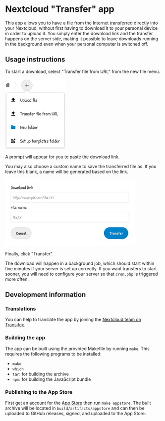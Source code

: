 # Nextcloud "Transfer" app

This app allows you to have a file from the Internet transferred directly into
your Nextcloud, without first having to download it to your personal device in
order to upload it. You simply enter the download link and the transfer happens
on the server side, making it possible to leave downloads running in the
background even when your personal computer is switched off.

## Usage instructions

To start a download, select "Transfer file from URL" from the new file menu.

![This button can be found at the top of the file list.](img/instructions/menu.png)

A prompt will appear for you to paste the download link.

You may also choose a custom name to save the transferred file as.
If you leave this blank, a name will be generated based on the link.

![The prompt appears in the middle of the screen.](img/instructions/prompt.png)

Finally, click "Transfer".

The download will happen in a background job, which should start within five minutes
if your server is set up correctly. If you want transfers to start sooner, you will
need to configure your server so that `cron.php` is triggered more often.

## Development information

### Translations

You can help to translate the app by joining the
[Nextcloud team on Transifex](https://www.transifex.com/nextcloud/nextcloud/).

### Building the app

The app can be built using the provided Makefile by running `make`.
This requires the following programs to be installed:

* `make`
* `which`
* `tar`: for building the archive
* `npm`: for building the JavaScript bundle

### Publishing to the App Store

First get an account for the [App Store](http://apps.nextcloud.com/) then run
`make appstore`. The built archive will be located in `build/artifacts/appstore`
and can then be uploaded to GitHub releases, signed, and uploaded to the App Store.
